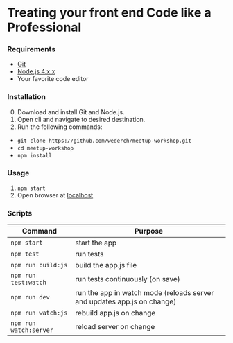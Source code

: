 # Treating your front end Code like a Professional

### Requirements
* [Git](https://git-scm.com/downloads)
* [Node.js 4.x.x](https://nodejs.org/en/)
* Your favorite code editor

### Installation
0. Download and install Git and Node.js.
1. Open cli and navigate to desired destination.
2. Run the following commands:
 * ```git clone https://github.com/wederch/meetup-workshop.git```
 * ```cd meetup-workshop```
 * ```npm install```

### Usage
1. ```npm start```
2. Open browser at [localhost](http://localhost:8081)

### Scripts
Command | Purpose
---|---
```npm start``` | start the app
```npm test``` | run tests
```npm run build:js``` | build the app.js file
```npm run test:watch``` | run tests continuously (on save)
```npm run dev``` | run the app in watch mode (reloads server and updates app.js on change)
```npm run watch:js``` | rebuild app.js on change
```npm run watch:server``` | reload server on change

